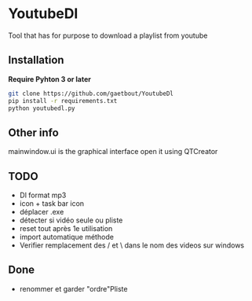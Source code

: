 # YoutubeDl
Tool that has for purpose to download a playlist from youtube

## Installation
**Require Pyhton 3 or later**

```bash
git clone https://github.com/gaetbout/YoutubeDl
pip install -r requirements.txt
python youtubedl.py
```

## Other info
mainwindow.ui is the graphical interface open it using QTCreator <br />

## TODO
- Dl format mp3
- icon + task bar icon
- déplacer .exe
- détecter si vidéo seule ou pliste
- reset tout après 1e utilisation
- import automatique méthode
- Verifier remplacement des / et \ dans le nom des videos sur windows

## Done
- renommer et garder "ordre"Pliste
